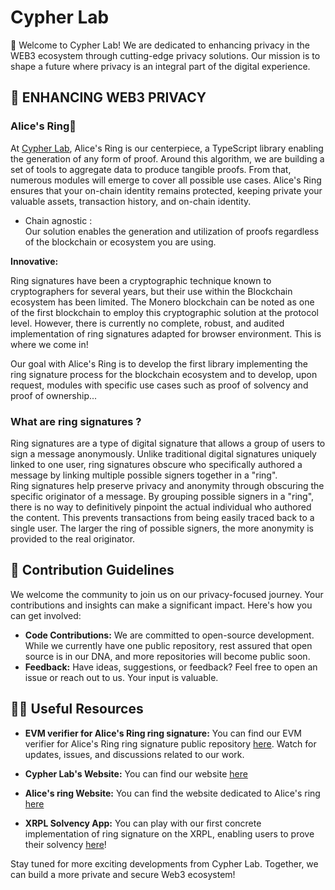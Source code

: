 # Cypher Lab

🔐 Welcome to Cypher Lab! We are dedicated to enhancing privacy in the WEB3 ecosystem through cutting-edge privacy solutions. Our mission is to shape a future where privacy is an integral part of the digital experience.

## 🎯 ENHANCING WEB3 PRIVACY

### Alice's Ring💍  

At [Cypher Lab](https://www.cypherlab.org/), Alice's Ring is our centerpiece, a TypeScript library enabling the generation of any form of proof. Around this algorithm, we are building a set of tools to aggregate data to produce tangible proofs. From that, numerous modules will emerge to cover all possible use cases.
Alice's Ring ensures that your on-chain identity remains protected, keeping private your valuable assets, transaction history, and on-chain identity.

* Chain agnostic :   
Our solution enables the generation and utilization of proofs regardless of the blockchain or ecosystem you are using.  

**Innovative:**  
  
Ring signatures have been a cryptographic technique known to cryptographers for several years, but their use within the Blockchain ecosystem has been limited. The Monero blockchain can be noted as one of the first blockchain to employ this cryptographic solution at the protocol level.
However, there is currently no complete, robust, and audited implementation of ring signatures adapted for browser environment. This is where we come in!  
  
Our goal with Alice's Ring is to develop the first library implementing the ring signature process for the blockchain ecosystem and to develop, upon request, modules with specific use cases such as proof of solvency and proof of ownership...


### What are ring signatures ?  
Ring signatures are a type of digital signature that allows a group of users to sign a message anonymously. Unlike traditional digital signatures uniquely linked to one user, ring signatures obscure who specifically authored a message by linking multiple possible signers together in a "ring".  
Ring signatures help preserve privacy and anonymity through obscuring the specific originator of a message. By grouping possible signers in a "ring", there is no way to definitively pinpoint the actual individual who authored the content. This prevents transactions from being easily traced back to a single user. The larger the ring of possible signers, the more anonymity is provided to the real originator.


## 🤝 Contribution Guidelines
We welcome the community to join us on our privacy-focused journey. Your contributions and insights can make a significant impact. Here's how you can get involved:
- **Code Contributions:** We are committed to open-source development. While we currently have one public repository, rest assured that open source is in our DNA, and more repositories will become public soon.
- **Feedback:** Have ideas, suggestions, or feedback? Feel free to open an issue or reach out to us. Your input is valuable.

## 👩‍💻 Useful Resources
- **EVM verifier for Alice's Ring ring signature:** You can find our EVM verifier for Alice's Ring ring signature public repository [here](https://github.com/Cypher-Laboratory/EVM-Verifier). Watch for updates, issues, and discussions related to our work.

- **Cypher Lab's Website:** You can find our website [here](https://www.cypherlab.org/)

- **Alice's ring Website:** You can find the website dedicated to Alice's ring [here](https://www.alicesring.com/)

- **XRPL Solvency App:** You can play with our first concrete implementation of ring signature on the XRPL, enabling users to prove their solvency [here](https://xrplsolvency.com/)!  

Stay tuned for more exciting developments from Cypher Lab. Together, we can build a more private and secure Web3 ecosystem!


